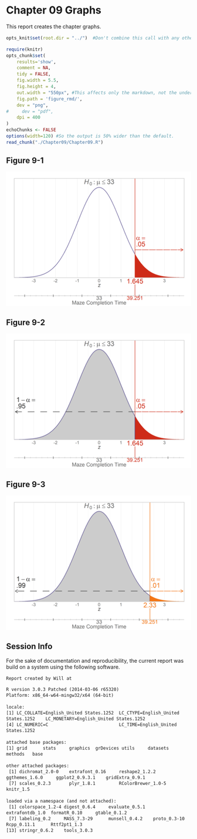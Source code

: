 Chapter 09 Graphs
=================================================
This report creates the chapter graphs.

<!--  Set the working directory to the repository's base directory; this assumes the report is nested inside of only one directory.-->

```r
opts_knit$set(root.dir = "../")  #Don't combine this call with any other chunk -especially one that uses file paths.
```


<!-- Set the report-wide options, and point to the external code file. -->

```r
require(knitr)
opts_chunk$set(
    results='show', 
    comment = NA, 
    tidy = FALSE,
    fig.width = 5.5, 
    fig.height = 4, 
    out.width = "550px", #This affects only the markdown, not the underlying png file.  The height will be scaled appropriately.
    fig.path = 'figure_rmd/',     
    dev = "png",
#     dev = "pdf",
    dpi = 400
)
echoChunks <- FALSE
options(width=120) #So the output is 50% wider than the default.
read_chunk("./Chapter09/Chapter09.R") 
```

<!-- Load the packages.  Suppress the output when loading packages. --> 



<!-- Load any Global functions and variables declared in the R file.  Suppress the output. --> 



<!-- Declare any global functions specific to a Rmd output.  Suppress the output. --> 



<!-- Load the datasets. -->



<!-- Tweak the datasets. -->



## Figure 9-1
<img src="figure_rmd/Figure09_01.png" title="plot of chunk Figure09_01" alt="plot of chunk Figure09_01" width="550px" />


## Figure 9-2
<img src="figure_rmd/Figure09_02.png" title="plot of chunk Figure09_02" alt="plot of chunk Figure09_02" width="550px" />


## Figure 9-3
<img src="figure_rmd/Figure09_03.png" title="plot of chunk Figure09_03" alt="plot of chunk Figure09_03" width="550px" />



## Session Info
For the sake of documentation and reproducibility, the current report was build on a system using the following software.


```
Report created by Will at 
```

```
R version 3.0.3 Patched (2014-03-06 r65320)
Platform: x86_64-w64-mingw32/x64 (64-bit)

locale:
[1] LC_COLLATE=English_United States.1252  LC_CTYPE=English_United States.1252    LC_MONETARY=English_United States.1252
[4] LC_NUMERIC=C                           LC_TIME=English_United States.1252    

attached base packages:
[1] grid      stats     graphics  grDevices utils     datasets  methods   base     

other attached packages:
 [1] dichromat_2.0-0    extrafont_0.16     reshape2_1.2.2     ggthemes_1.6.0     ggplot2_0.9.3.1    gridExtra_0.9.1   
 [7] scales_0.2.3       plyr_1.8.1         RColorBrewer_1.0-5 knitr_1.5         

loaded via a namespace (and not attached):
 [1] colorspace_1.2-4 digest_0.6.4     evaluate_0.5.1   extrafontdb_1.0  formatR_0.10     gtable_0.1.2    
 [7] labeling_0.2     MASS_7.3-29      munsell_0.4.2    proto_0.3-10     Rcpp_0.11.1      Rttf2pt1_1.3    
[13] stringr_0.6.2    tools_3.0.3     
```

